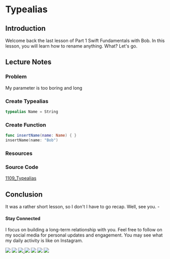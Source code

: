 # Typealias


## Introduction
Welcome back the last lesson of Part 1 Swift Fundamentals with Bob. In this lesson, you will learn how to rename anything. What? Let's go.

## Lecture Notes
### Problem
My parameter is too boring and long

### Create Typealias
```swift
typealias Name = String
```

### Create Function
```swift
func insertName(name: Name) { }
insertName(name: "Bob")
```

### Resources
### Source Code
[1109_Typealias](https://www.dropbox.com/sh/fq1jxf6bk6zsauv/AAC7QFmj6KTREZ9xwnFHJn0ma?dl=0)


## Conclusion
It was a rather short lesson, so I don't I have to go recap. Well, see you. -

#### Stay Connected
I focus on building a long-term relationship with you. Feel free to follow on my social media for personal updates and engagement. You may see what my daily activity is like on Instagram.  

<p>
<a href="http://bobthedeveloper.io"><img src="https://img.shields.io/badge/Personal-Website-333333.svg"></a>
<a href="https://facebook.com/bobthedeveloper"><img src="https://img.shields.io/badge/Facebook-Like-3B5998.svg"></a> <a href="https://youtube.com/bobthedeveloper"><img src="https://img.shields.io/badge/YouTube-Subscribe-CE1312.svg"</a> <a href="https://twitter.com/bobleesj"><img src="https://img.shields.io/badge/Twitter-Follow-55ACEE.svg"></a> <a href="https://instagram.com/bobthedev
"><img src="https://img.shields.io/badge/Instagram-Follow-BB2F92.svg"></a> <a href="https://linkedin.com/in/bobleesj"><img src= "https://img.shields.io/badge/LinkedIn-Connect-0077B5.svg"></a>
<a href="https://medium.com/@bobleesj"><img src="https://img.shields.io/badge/Medium-Read-00AB6C.svg"/></a>
</p>
